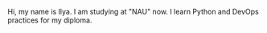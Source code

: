 Hi, my name is Ilya. I am studying at "NAU" now. I learn Python and DevOps practices for my diploma.
